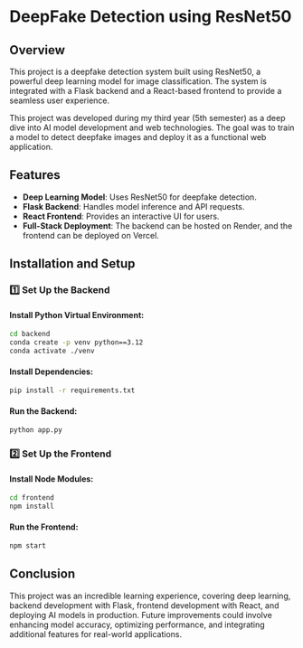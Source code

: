 # DeepFake Detection using ResNet50

## Overview
This project is a deepfake detection system built using ResNet50, a powerful deep learning model for image classification. The system is integrated with a Flask backend and a React-based frontend to provide a seamless user experience.

This project was developed during my third year (5th semester) as a deep dive into AI model development and web technologies. The goal was to train a model to detect deepfake images and deploy it as a functional web application.

## Features
- **Deep Learning Model**: Uses ResNet50 for deepfake detection.
- **Flask Backend**: Handles model inference and API requests.
- **React Frontend**: Provides an interactive UI for users.
- **Full-Stack Deployment**: The backend can be hosted on Render, and the frontend can be deployed on Vercel.

## Installation and Setup

### **1️⃣ Set Up the Backend**
#### Install Python Virtual Environment:
```sh
cd backend
conda create -p venv python==3.12
conda activate ./venv
```
#### Install Dependencies:
```sh
pip install -r requirements.txt
```
#### Run the Backend:
```sh
python app.py
```

### **2️⃣ Set Up the Frontend**
#### Install Node Modules:
```sh
cd frontend
npm install
```
#### Run the Frontend:
```sh
npm start
```

## Conclusion
This project was an incredible learning experience, covering deep learning, backend development with Flask, frontend development with React, and deploying AI models in production. Future improvements could involve enhancing model accuracy, optimizing performance, and integrating additional features for real-world applications.

